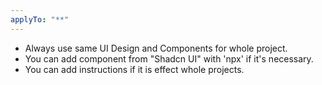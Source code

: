```yaml
---
applyTo: "**"
---
```

-   Always use same UI Design and Components for whole project.
-   You can add component from "Shadcn UI" with 'npx' if it's necessary.
-   You can add instructions if it is effect whole projects.